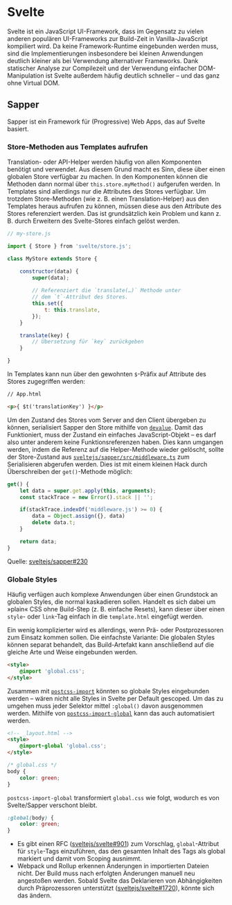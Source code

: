 # Svelte

Svelte ist ein JavaScript UI-Framework, dass im Gegensatz zu vielen anderen populären UI-Frameworks zur Build-Zeit in Vanilla-JavaScript kompiliert wird. Da keine Framework-Runtime eingebunden werden muss, sind die Implementierungen insbesondere bei kleinen Anwendungen deutlich kleiner als bei Verwendung alternativer Frameworks. Dank statischer Analyse zur Compilezeit und der Verwendung einfacher DOM-Manipulation ist Svelte außerdem häufig deutlich schneller – und das ganz ohne Virtual DOM.

## Sapper
Sapper ist ein Framework für (Progressive) Web Apps, das auf Svelte basiert.

### Store-Methoden aus Templates aufrufen
Translation- oder API-Helper werden häufig von allen Komponenten benötigt und verwendet. Aus diesem Grund macht es Sinn, diese über einen globalen Store verfügbar zu machen. In den Komponenten können die Methoden dann normal über `this.store.myMethod()` aufgerufen werden. In Templates sind allerdings nur die Attributes des Stores verfügbar. Um trotzdem Store-Methoden (wie z. B. einen Translation-Helper) aus den Templates heraus aufrufen zu können, müssen diese aus den Attribute des Stores referenziert werden. Das ist grundsätzlich kein Problem und kann z. B. durch Erweitern des Svelte-Stores einfach gelöst werden.

```js
// my-store.js

import { Store } from 'svelte/store.js';

class MyStore extends Store {

    constructor(data) {
        super(data);
        
        // Referenziert die `translate(…)` Methode unter
        // dem `t`-Attribut des Stores.
        this.set({
            t: this.translate,
        });
    }

    translate(key) {
        // Übersetzung für `key` zurückgeben
    }

}
```

In Templates kann nun über den gewohnten `$`-Präfix auf Attribute des Stores zugegriffen werden:

```html
// App.html

<p>{ $t('translationKey') }</p>
```

Um den Zustand des Stores vom Server and den Client übergeben zu können, serialisiert Sapper den Store mithilfe von [`devalue`](https://github.com/Rich-Harris/devalue). Damit das Funktioniert, muss der Zustand ein einfaches JavaScript-Objekt – es darf also unter anderem keine Funktionsreferenzen haben. Dies kann umgangen werden, indem die Referenz auf die Helper-Methode wieder gelöscht, sollte der Store-Zustand aus [`sveltejs/sapper/src/middleware.ts`](https://github.com/sveltejs/sapper/blob/master/src/middleware.ts#L430) zum Serialisieren abgerufen werden. Dies ist mit einem kleinen Hack durch Überschreiben der `get()`-Methode möglich:

```js
get() {
    let data = super.get.apply(this, arguments);
    const stackTrace = new Error().stack || '';

    if(stackTrace.indexOf('middleware.js') >= 0) {
        data = Object.assign({}, data)
        delete data.t;
    }

    return data;
}
```

Quelle: [sveltejs/sapper#230](https://github.com/sveltejs/sapper/issues/230#issuecomment-379493101)

### Globale Styles
Häufig verfügen auch komplexe Anwendungen über einen Grundstock an globalen Styles, die normal kaskadieren sollen. Handelt es sich dabei um »plain« CSS ohne Build-Step (z. B. einfache Resets), kann dieser über einen `style`- oder `link`-Tag einfach in die `template.html` eingefügt werden.

Ein wenig komplizierter wird es allerdings, wenn Prä- oder Postprozessoren zum Einsatz kommen sollen. Die einfachste Variante: Die globalen Styles können separat behandelt, das Build-Artefakt kann anschließend auf die gleiche Arte und Weise eingebunden werden.

```html
<style>
    @import 'global.css';
</style>
```

Zusammen mit [`postcss-import`](https://github.com/postcss/postcss-import) könnten so globale Styles eingebunden werden – wären nicht alle Styles in Svelte per Default gescoped. Um das zu umgehen muss jeder Selektor mittel `:global()` davon ausgenommen werden. Mithilfe von [`postcss-import-global`](https://github.com/tillprochaska/postcss-import-global) kann das auch automatisiert werden.


```html
<!-- _layout.html -->
<style>
    @import-global 'global.css';
</style>
```

```css
/* global.css */
body {
    color: green;
}
```

`postcss-import-global` transformiert `global.css` wie folgt, wodurch es von Svelte/Sapper verschont bleibt.

```css
:global(body) {
    color: green;
}
```

* Es gibt einen RFC ([sveltejs/svelte#901](https://github.com/sveltejs/svelte/issues/901)) zum Vorschlag, `global`-Attribut für `style`-Tags einzuführen, das den gesamten Inhalt des Tags als global markiert und damit vom Scoping ausnimmt.
* Webpack und Rollup erkennen Änderungen in importierten Dateien nicht. Der Build muss nach erfolgten Änderungen manuell neu angestoßen werden. Sobald Svelte das Deklarieren von Abhängigkeiten durch Präprozessoren unterstützt ([sveltejs/svelte#1720](https://github.com/sveltejs/svelte/issues/1720)), könnte sich das ändern.
